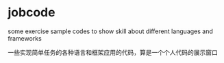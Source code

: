 # jobcode
some exercise sample codes to show skill about different languages and frameworks

一些实现简单任务的各种语言和框架应用的代码，算是一个个人代码的展示窗口
